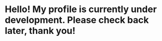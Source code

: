 # Hello! My profile is currently under development. Please check back later, thank you!

##

<br/>

##

<br/>

##
